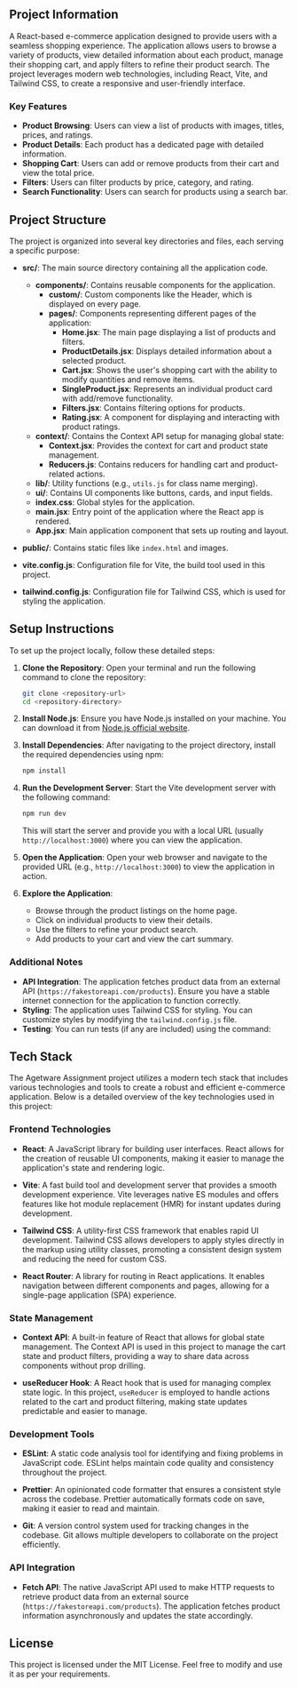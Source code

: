 ## Project Information
A React-based e-commerce application designed to provide users with a seamless shopping experience. The application allows users to browse a variety of products, view detailed information about each product, manage their shopping cart, and apply filters to refine their product search. The project leverages modern web technologies, including React, Vite, and Tailwind CSS, to create a responsive and user-friendly interface.

### Key Features
- **Product Browsing**: Users can view a list of products with images, titles, prices, and ratings.
- **Product Details**: Each product has a dedicated page with detailed information.
- **Shopping Cart**: Users can add or remove products from their cart and view the total price.
- **Filters**: Users can filter products by price, category, and rating.
- **Search Functionality**: Users can search for products using a search bar.

## Project Structure
The project is organized into several key directories and files, each serving a specific purpose:

- **src/**: The main source directory containing all the application code.
  - **components/**: Contains reusable components for the application.
    - **custom/**: Custom components like the Header, which is displayed on every page.
    - **pages/**: Components representing different pages of the application:
      - **Home.jsx**: The main page displaying a list of products and filters.
      - **ProductDetails.jsx**: Displays detailed information about a selected product.
      - **Cart.jsx**: Shows the user's shopping cart with the ability to modify quantities and remove items.
      - **SingleProduct.jsx**: Represents an individual product card with add/remove functionality.
      - **Filters.jsx**: Contains filtering options for products.
      - **Rating.jsx**: A component for displaying and interacting with product ratings.
  - **context/**: Contains the Context API setup for managing global state:
    - **Context.jsx**: Provides the context for cart and product state management.
    - **Reducers.js**: Contains reducers for handling cart and product-related actions.
  - **lib/**: Utility functions (e.g., `utils.js` for class name merging).
  - **ui/**: Contains UI components like buttons, cards, and input fields.
  - **index.css**: Global styles for the application.
  - **main.jsx**: Entry point of the application where the React app is rendered.
  - **App.jsx**: Main application component that sets up routing and layout.
  
- **public/**: Contains static files like `index.html` and images.
  
- **vite.config.js**: Configuration file for Vite, the build tool used in this project.

- **tailwind.config.js**: Configuration file for Tailwind CSS, which is used for styling the application.

## Setup Instructions

To set up the project locally, follow these detailed steps:

1. **Clone the Repository**:
   Open your terminal and run the following command to clone the repository:
   ```bash
   git clone <repository-url>
   cd <repository-directory>
   ```

2. **Install Node.js**:
   Ensure you have Node.js installed on your machine. You can download it from [Node.js official website](https://nodejs.org/).

3. **Install Dependencies**:
   After navigating to the project directory, install the required dependencies using npm:
   ```bash
   npm install
   ```

4. **Run the Development Server**:
   Start the Vite development server with the following command:
   ```bash
   npm run dev
   ```
   This will start the server and provide you with a local URL (usually `http://localhost:3000`) where you can view the application.

5. **Open the Application**:
   Open your web browser and navigate to the provided URL (e.g., `http://localhost:3000`) to view the application in action.

6. **Explore the Application**:
   - Browse through the product listings on the home page.
   - Click on individual products to view their details.
   - Use the filters to refine your product search.
   - Add products to your cart and view the cart summary.

### Additional Notes
- **API Integration**: The application fetches product data from an external API (`https://fakestoreapi.com/products`). Ensure you have a stable internet connection for the application to function correctly.
- **Styling**: The application uses Tailwind CSS for styling. You can customize styles by modifying the `tailwind.config.js` file.
- **Testing**: You can run tests (if any are included) using the command:

## Tech Stack

The Agetware Assignment project utilizes a modern tech stack that includes various technologies and tools to create a robust and efficient e-commerce application. Below is a detailed overview of the key technologies used in this project:

### Frontend Technologies

- **React**: A JavaScript library for building user interfaces. React allows for the creation of reusable UI components, making it easier to manage the application's state and rendering logic.

- **Vite**: A fast build tool and development server that provides a smooth development experience. Vite leverages native ES modules and offers features like hot module replacement (HMR) for instant updates during development.

- **Tailwind CSS**: A utility-first CSS framework that enables rapid UI development. Tailwind CSS allows developers to apply styles directly in the markup using utility classes, promoting a consistent design system and reducing the need for custom CSS.

- **React Router**: A library for routing in React applications. It enables navigation between different components and pages, allowing for a single-page application (SPA) experience.

### State Management

- **Context API**: A built-in feature of React that allows for global state management. The Context API is used in this project to manage the cart state and product filters, providing a way to share data across components without prop drilling.

- **useReducer Hook**: A React hook that is used for managing complex state logic. In this project, `useReducer` is employed to handle actions related to the cart and product filtering, making state updates predictable and easier to manage.

### Development Tools

- **ESLint**: A static code analysis tool for identifying and fixing problems in JavaScript code. ESLint helps maintain code quality and consistency throughout the project.

- **Prettier**: An opinionated code formatter that ensures a consistent style across the codebase. Prettier automatically formats code on save, making it easier to read and maintain.

- **Git**: A version control system used for tracking changes in the codebase. Git allows multiple developers to collaborate on the project efficiently.

### API Integration

- **Fetch API**: The native JavaScript API used to make HTTP requests to retrieve product data from an external source (`https://fakestoreapi.com/products`). The application fetches product information asynchronously and updates the state accordingly.

## License
This project is licensed under the MIT License. Feel free to modify and use it as per your requirements.
